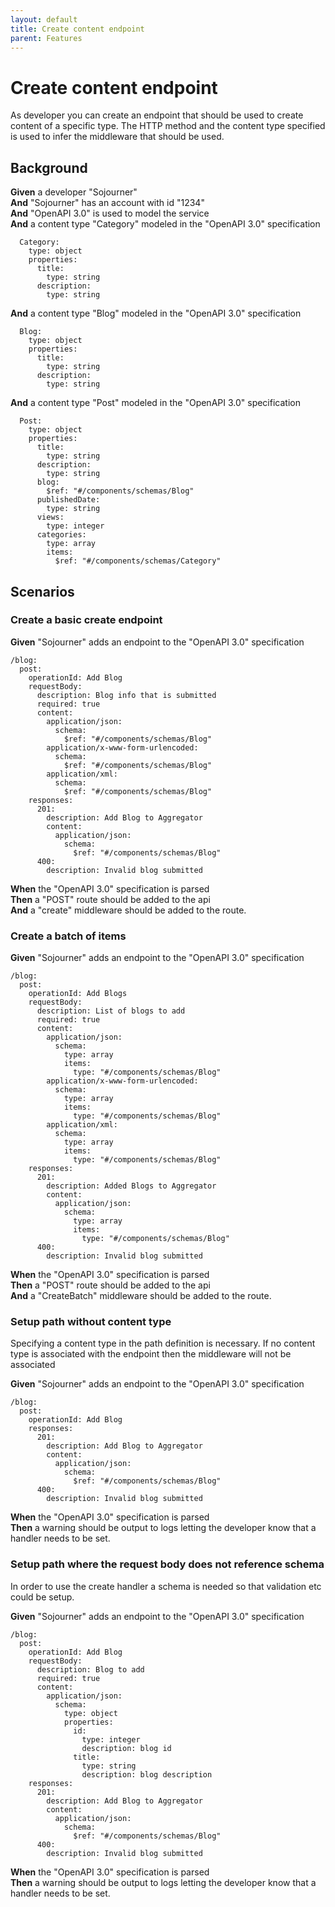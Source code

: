 ```yaml
---
layout: default
title: Create content endpoint
parent: Features
---
```

# Create content endpoint

As developer you can create an endpoint that should be used to create content of a specific type. The HTTP method and the
  content type specified is used to infer the middleware that should be used.

## Background

**Given** a developer "Sojourner"  
**And** "Sojourner" has an account with id "1234"  
**And** "OpenAPI 3.0" is used to model the service  
**And** a content type "Category" modeled in the "OpenAPI 3.0" specification  

```
  Category:
    type: object
    properties:
      title:
        type: string
      description:
        type: string
```
**And** a content type "Blog" modeled in the "OpenAPI 3.0" specification  

```
  Blog:
    type: object
    properties:
      title:
        type: string
      description:
        type: string
```
**And** a content type "Post" modeled in the "OpenAPI 3.0" specification  

```
  Post:
    type: object
    properties:
      title:
        type: string
      description:
        type: string
      blog:
        $ref: "#/components/schemas/Blog"
      publishedDate:
        type: string
      views:
        type: integer
      categories:
        type: array
        items:
          $ref: "#/components/schemas/Category"
```

## Scenarios

### Create a basic create endpoint

**Given** "Sojourner" adds an endpoint to the "OpenAPI 3.0" specification  

```
/blog:
  post:
    operationId: Add Blog
    requestBody:
      description: Blog info that is submitted
      required: true
      content:
        application/json:
          schema:
            $ref: "#/components/schemas/Blog"
        application/x-www-form-urlencoded:
          schema:
            $ref: "#/components/schemas/Blog"
        application/xml:
          schema:
            $ref: "#/components/schemas/Blog"
    responses:
      201:
        description: Add Blog to Aggregator
        content:
          application/json:
            schema:
              $ref: "#/components/schemas/Blog"
      400:
        description: Invalid blog submitted
```
**When** the "OpenAPI 3.0" specification is parsed  
**Then** a "POST" route should be added to the api  
**And** a "create" middleware should be added to the route.  

### Create a batch of items

**Given** "Sojourner" adds an endpoint to the "OpenAPI 3.0" specification  

```
/blog:
  post:
    operationId: Add Blogs
    requestBody:
      description: List of blogs to add
      required: true
      content:
        application/json:
          schema:
            type: array
            items:
              type: "#/components/schemas/Blog"
        application/x-www-form-urlencoded:
          schema:
            type: array
            items:
              type: "#/components/schemas/Blog"
        application/xml:
          schema:
            type: array
            items:
              type: "#/components/schemas/Blog"
    responses:
      201:
        description: Added Blogs to Aggregator
        content:
          application/json:
            schema:
              type: array
              items:
                type: "#/components/schemas/Blog"
      400:
        description: Invalid blog submitted
```
**When** the "OpenAPI 3.0" specification is parsed  
**Then** a "POST" route should be added to the api  
**And** a "CreateBatch" middleware should be added to the route.  

### Setup path without content type


Specifying a content type in the path definition is necessary. If no content type is associated with the endpoint
    then the middleware will not be associated

**Given** "Sojourner" adds an endpoint to the "OpenAPI 3.0" specification  

```
/blog:
  post:
    operationId: Add Blog
    responses:
      201:
        description: Add Blog to Aggregator
        content:
          application/json:
            schema:
              $ref: "#/components/schemas/Blog"
      400:
        description: Invalid blog submitted
```
**When** the "OpenAPI 3.0" specification is parsed  
**Then** a warning should be output to logs letting the developer know that a handler needs to be set.  

### Setup path where the request body does not reference schema


In order to use the create handler a schema is needed so that validation etc could be setup.

**Given** "Sojourner" adds an endpoint to the "OpenAPI 3.0" specification  

```
/blog:
  post:
    operationId: Add Blog
    requestBody:
      description: Blog to add
      required: true
      content:
        application/json:
          schema:
            type: object
            properties:
              id:
                type: integer
                description: blog id
              title:
                type: string
                description: blog description
    responses:
      201:
        description: Add Blog to Aggregator
        content:
          application/json:
            schema:
              $ref: "#/components/schemas/Blog"
      400:
        description: Invalid blog submitted
```
**When** the "OpenAPI 3.0" specification is parsed  
**Then** a warning should be output to logs letting the developer know that a handler needs to be set.  
